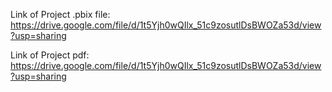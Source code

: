 Link of Project .pbix file: https://drive.google.com/file/d/1t5Yjh0wQIlx_51c9zosutlDsBWOZa53d/view?usp=sharing


Link of Project pdf: https://drive.google.com/file/d/1t5Yjh0wQIlx_51c9zosutlDsBWOZa53d/view?usp=sharing